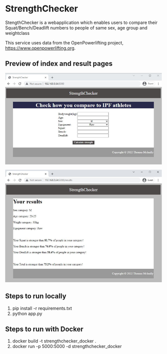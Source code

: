 # StrengthChecker

StengthChecker is a webapplication which enables users to compare their Squat/Bench/Deadlift numbers to people of same sex, age group and weightclass

This service uses data from the OpenPowerlifting project, https://www.openpowerlifting.org.
## Preview of index and result pages

![](static/images/Home_page.JPG)

![](static/images/results_page.JPG)

## Steps to run locally
1. pip install -r requirements.txt
2. python app.py

## Steps to run with Docker
1. docker build -t strengthchecker_docker .
2. docker run -p 5000:5000 -d strengthchecker_docker
